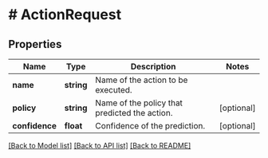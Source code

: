 # # ActionRequest

## Properties

Name | Type | Description | Notes
------------ | ------------- | ------------- | -------------
**name** | **string** | Name of the action to be executed. |
**policy** | **string** | Name of the policy that predicted the action. | [optional]
**confidence** | **float** | Confidence of the prediction. | [optional]

[[Back to Model list]](../../README.md#models) [[Back to API list]](../../README.md#endpoints) [[Back to README]](../../README.md)

